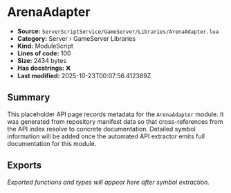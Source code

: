 # ArenaAdapter

- **Source:** `ServerScriptService/GameServer/Libraries/ArenaAdapter.lua`
- **Category:** Server › GameServer Libraries
- **Kind:** ModuleScript
- **Lines of code:** 100
- **Size:** 2434 bytes
- **Has docstrings:** ❌
- **Last modified:** 2025-10-23T00:07:56.412389Z

## Summary

This placeholder API page records metadata for the `ArenaAdapter` module. It was generated
from repository manifest data so that cross-references from the API index resolve to
concrete documentation. Detailed symbol information will be added once the automated
API extractor emits full documentation for this module.

## Exports

_Exported functions and types will appear here after symbol extraction._

